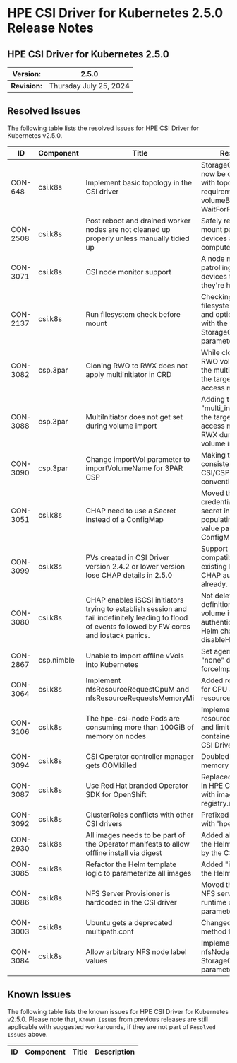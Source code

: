 # HPE CSI Driver for Kubernetes 2.5.0 Release Notes

## HPE CSI Driver for Kubernetes 2.5.0

| **Version:** |2.5.0|
|--------------|-----|
| **Revision:** | Thursday July 25, 2024 |

## Resolved Issues

The following table lists the resolved issues for HPE CSI Driver for Kubernetes v2.5.0.

| ID | Component | Title | Resolution |
|----|-----------|-------|------------|
| CON-648  | csi.k8s | Implement basic topology in the CSI driver | StorageClasses may now be decorated with topology requirements and use volumeBindingMode: WaitForFirstConsumer |
| CON-2508 | csi.k8s | Post reboot and drained worker nodes are not cleaned up properly unless manually tidied up | Safely removing stale mount paths or devices attached to a compute node. |
| CON-3071 | csi.k8s | CSI node monitor support | A node monitor is now patrolling the block devices to ensure they're healthy. |
| CON-2137 | csi.k8s | Run filesystem check before mount | Checking for filesystem corruption and optionally repair it with the fsRepair StorageClass parameter. |
| CON-3082 | csp.3par | Cloning RWO to RWX does not apply multiInitiator in CRD | While cloning any RWO volume, adding the multiInitiator flag if the target volume access mode is RWX. |
| CON-3088 | csp.3par | MultiInitiator does not get set during volume import | Adding the "multi_initiator" flag if the target volume access mode is Block RWX during the volume import. |
| CON-3090 | csp.3par | Change importVol parameter to importVolumeName for 3PAR CSP | Making the parameter consistent with the CSI/CSP naming convention. |
| CON-3051 | csi.k8s | CHAP need to use a Secret instead of a ConfigMap | Moved the CHAP user credentials to CHAP secret instead of populating a Helm value parameter in a ConfigMap.|
| CON-3099 | csi.k8s | PVs created in CSI Driver version 2.4.2 or lower version lose CHAP details in 2.5.0 | Support backward compatibility for existing PVs using CHAP authentication already. |
| CON-3080 | csi.k8s | CHAP enables iSCSI initiators trying to establish session and fail indefinitely leading to flood of events followed by FW cores and iostack panics. | Not deleting the host definition if the volume is using CHAP authentication with a Helm chart parameter disableHostDeletion. |
| CON-2867 | csp.nimble | Unable to import offline vVols into Kubernetes | Set agent_type to "none" during forceImport. |
| CON-3064 | csi.k8s | Implement nfsResourceRequestCpuM and nfsResourceRequestsMemoryMi | Added request limits for CPU and Memory resources. |
| CON-3106 | csi.k8s | The hpe-csi-node Pods are consuming more than 100GiB of memory on nodes | Implemented resource requests and limits on all containers in the HPE CSI Driver. |
| CON-3094 | csi.k8s | CSI Operator controller manager gets OOMkilled | Doubled the default memory limit. |
| CON-3087 | csi.k8s | Use Red Hat branded Operator SDK for OpenShift | Replaced references in HPE CSI Operator with images from registry.redhat.io |
| CON-3092 | csi.k8s | ClusterRoles conflicts with other CSI drivers | Prefixed ClusterRoles with 'hpe-csi'. |
| CON-2930 | csi.k8s | All images needs to be part of the Operator manifests to allow offline install via digest | Added all images to the Helm chart used by the CSI driver. |
| CON-3085 | csi.k8s | Refactor the Helm template logic to parameterize all images | Added "images" to the Helm chart. | 
| CON-3086 | csi.k8s | NFS Server Provisioner is hardcoded in the CSI driver | Moved the default NFS server image to a runtime changeable parameter. |
| CON-3003 | csi.k8s | Ubuntu gets a deprecated multipath.conf | Changed getuid method to ID_SERIAL. |
| CON-3084 | csi.k8s | Allow arbitrary NFS node label values | Implemented an nfsNodeSelector StorageClass parameter. |

## Known Issues

The following table lists the known issues for HPE CSI Driver for Kubernetes v2.5.0. Please note that, `Known Issues` from previous releases are still applicable with suggested workarounds, if they are not part of `Resolved Issues` above.

|ID|Component |Title|Description|
|--|---------|-----|-----------|
